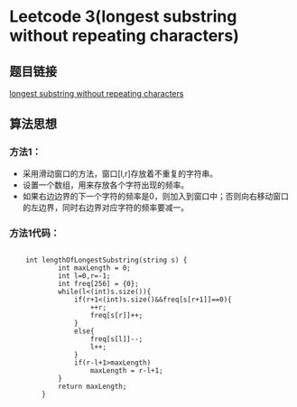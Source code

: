 # Leetcode 3(longest substring without repeating characters)

## 题目链接
[longest substring without repeating characters](https://leetcode-cn.com/problems/longest-substring-without-repeating-characters/description/)

## 算法思想

### 方法1：

- 采用滑动窗口的方法，窗口[l,r]存放着不重复的字符串。
- 设置一个数组，用来存放各个字符出现的频率。
- 如果右边边界的下一个字符的频率是0，则加入到窗口中；否则向右移动窗口的左边界，同时右边界对应字符的频率要减一。

### 方法1代码：
```

	int lengthOfLongestSubstring(string s) {
	        int maxLength = 0;
	        int l=0,r=-1;
	        int freq[256] = {0};
	        while(l<(int)s.size()){
	            if(r+1<(int)s.size()&&freq[s[r+1]]==0){
	                ++r;
	                freq[s[r]]++;
	            }
	            else{
	                freq[s[l]]--;
	                l++;
	            }
	            if(r-l+1>maxLength)
	                maxLength = r-l+1;
	        }
	        return maxLength;
	    }
```